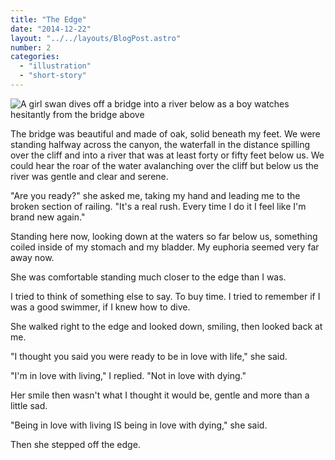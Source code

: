 ```yaml
---
title: "The Edge"
date: "2014-12-22"
layout: "../../layouts/BlogPost.astro"
number: 2
categories: 
  - "illustration"
  - "short-story"
---
```


![A girl swan dives off a bridge into a river below as a boy watches hesitantly from the bridge above](/assets/images/Week-2-1080x770.png)

The bridge was beautiful and made of oak, solid beneath my feet. We were standing halfway across the canyon, the waterfall in the distance spilling over the cliff and into a river that was at least forty or fifty feet below us. We could hear the roar of the water avalanching over the cliff but below us the river was gentle and clear and serene.

"Are you ready?" she asked me, taking my hand and leading me to the broken section of railing. "It's a real rush. Every time I do it I feel like I'm brand new again."

Standing here now, looking down at the waters so far below us, something coiled inside of my stomach and my bladder. My euphoria seemed very far away now.

She was comfortable standing much closer to the edge than I was.

I tried to think of something else to say. To buy time. I tried to remember if I was a good swimmer, if I knew how to dive.

She walked right to the edge and looked down, smiling, then looked back at me.

"I thought you said you were ready to be in love with life," she said.

"I'm in love with living," I replied. "Not in love with dying."

Her smile then wasn't what I thought it would be, gentle and more than a little sad.

"Being in love with living IS being in love with dying," she said.

Then she stepped off the edge.
